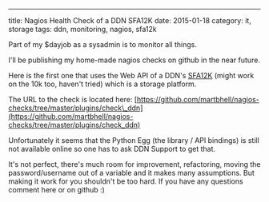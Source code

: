 ---
title: Nagios Health Check of a DDN SFA12K
date: 2015-01-18
category: it, storage
tags: ddn, monitoring, nagios, sfa12k

Part of my $dayjob as a sysadmin is to monitor all things.

I'll be publishing my home-made nagios checks on github in the near future.

Here is the first one that uses the Web API of a DDN's [SFA12K](http://www.ddn.com/products/storage-platform-sfa12kx/ "ddn.com product info") (might work on the 10k too, haven't tried) which is a storage platform.

The URL to the check is located here: [https://github.com/martbhell/nagios-checks/tree/master/plugins/check\_ddn](https://github.com/martbhell/nagios-checks/tree/master/plugins/check_ddn)

Unfortunately it seems that the Python Egg (the library / API bindings) is still not available online so one has to ask DDN Support to get that.

It's not perfect, there's much room for improvement, refactoring, moving the password/username out of a variable and it makes many assumptions. But making it work for you shouldn't be too hard. If you have any questions comment here or on github :)
